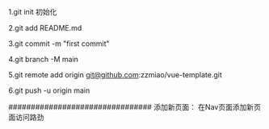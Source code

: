 1.git init 初始化

2.git add README.md

3.git commit -m "first commit"

4.git branch -M main

5.git remote add origin git@github.com:zzmiao/vue-template.git

6.git push -u origin main

################################
添加新页面： 
  在Nav页面添加新页面访问路劲
  